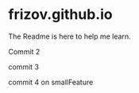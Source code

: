 # frizov.github.io
The Readme is here to help me learn.

Commit 2

commit 3

commit 4 on smallFeature